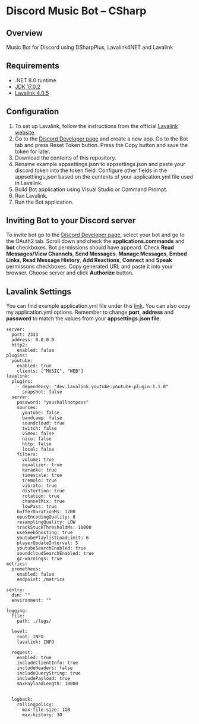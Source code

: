 # Discord Music Bot – CSharp

## Overview
 Music Bot for Discord using DSharpPlus, Lavalink4NET and Lavalink

## Requirements
 * .NET 8.0 runtime
 * [JDK 17.0.2](https://jdk.java.net/archive/)
 * [Lavalink 4.0.5](https://github.com/lavalink-devs/Lavalink/releases)
   

## Configuration
 1. To set up Lavalink, follow the instructions from the official [Lavalink website](https://lavalink.dev/getting-started/index.html).
 2. Go to the [Discord Developer page](https://discord.com/developers/applications/) and create a new app. Go to the Bot tab and press Reset Token button. Press the Copy button and save the token for later.
 3. Download the contents of this repository.
 4. Rename example.appsettings.json to appsettings.json and paste your discord token into the token field. Configure other fields in the appsettiings.json based on the contents of your application.yml file used in Lavalink.
 5. Build Bot application using Visual Studio or Command Prompt.
 6. Run Lavalink.
 7. Run the Bot application.

## Inviting Bot to your Discord server
 To invite bot go to the [Discord Developer page](https://discord.com/developers/applications/), select your bot and  go to the OAuth2 tab. Scroll down and check the **applications.commands** and **bot** checkboxes. Bot permissions should have appeard. Check **Read Messages/View Channels**, **Send Messages**, **Manage Messages**, **Embed Links**, **Read Message History**, **Add Reactions**, **Connect** and **Speak** permissons checkboxes. Copy generated URL and paste it into your browser. Choose server and click **Authorize** button.

## Lavalink Settings
 You can find example application.yml file under this [link](https://github.com/lavalink-devs/Lavalink/blob/master/LavalinkServer/application.yml.example/). You can also copy my application.yml options. Remember to change **port**, **address** and **password** to match the values from your **appsettings.json file**.
```
server:
  port: 2333
  address: 0.0.0.0
  http2:
    enabled: false
plugins:
  youtube:
    enabled: true
    clients: ["MUSIC", "WEB"]
lavalink:
  plugins:
    - dependency: "dev.lavalink.youtube:youtube-plugin:1.1.0"
      snapshot: false
  server:
    password: "youshallnotpass"
    sources:
      youtube: false
      bandcamp: false
      soundcloud: true
      twitch: false
      vimeo: false
      nico: false
      http: false
      local: false
    filters:
      volume: true
      equalizer: true
      karaoke: true
      timescale: true
      tremolo: true
      vibrato: true
      distortion: true
      rotation: true
      channelMix: true
      lowPass: true
    bufferDurationMs: 1200
    opusEncodingQuality: 8
    resamplingQuality: LOW
    trackStuckThresholdMs: 10000
    useSeekGhosting: true
    youtubePlaylistLoadLimit: 6
    playerUpdateInterval: 5
    youtubeSearchEnabled: true
    soundcloudSearchEnabled: true
    gc-warnings: true
metrics:
  prometheus:
    enabled: false
    endpoint: /metrics

sentry:
  dsn: ""
  environment: ""

logging:
  file:
    path: ./logs/

  level:
    root: INFO
    lavalink: INFO

  request:
    enabled: true
    includeClientInfo: true
    includeHeaders: false
    includeQueryString: true
    includePayload: true
    maxPayloadLength: 10000


  logback:
    rollingpolicy:
      max-file-size: 1GB
      max-history: 30
```

